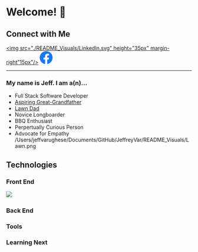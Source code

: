 # Welcome! 👋

## Connect with Me

[<img src="./README_Visuals/LinkedIn.svg" height="35px" margin-right"15px"/>](https://www.linkedin.com/in/jeff-var/)
[<img src="./README_Visuals/Facebook.svg" height="35px"/>](https://www.facebook.com/jeffvarughese/)

---



### My name is Jeff. I am a(n)...
- Full Stack Software Developer
- [Aspiring Great-Grandfather](README_Visuals/Family_photo.jpg)
- [Lawn Dad](README_Visuals/Lawn.png)
- Novice Longboarder
- BBQ Enthusiast
- Perpertually Curious Person
- Advocate for Empathy
/Users/jeffvarughese/Documents/GitHub/JeffreyVar/README_Visuals/Lawn.png

## Technologies

### Front End

<img src="https://img.shields.io/badge/JavaScript-323330?style=for-the-badge&logo=javascript&logoColor=F7DF1E" height="25px" />

### Back End

### Tools

### Learning Next



<!--
**JeffreyVar/JeffreyVar** is a ✨ _special_ ✨ repository because its `README.md` (this file) appears on your GitHub profile.

Here are some ideas to get you started:

- 🔭 I’m currently working on ...
- 🌱 I’m currently learning ...
- 👯 I’m looking to collaborate on ...
- 🤔 I’m looking for help with ...
- 💬 Ask me about ...
- 📫 How to reach me: ...
- 😄 Pronouns: ...
- ⚡ Fun fact: ...
-->
